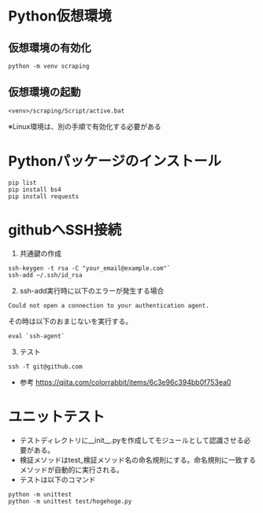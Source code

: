 # Python仮想環境

## 仮想環境の有効化
```
python -m venv scraping
```
## 仮想環境の起動
```
<venv>/scraping/Script/active.bat
```
※Linux環境は、別の手順で有効化する必要がある


# Pythonパッケージのインストール
```
pip list
pip install bs4
pip install requests
```

# githubへSSH接続
1. 共通鍵の作成
```
ssh-keygen -t rsa -C "your_email@example.com"`
ssh-add ~/.ssh/id_rsa
```

2. ssh-add実行時に以下のエラーが発生する場合
```
Could not open a connection to your authentication agent.
```
その時は以下のおまじないを実行する。
```
eval `ssh-agent`
```

3. テスト
```
ssh -T git@github.com
```

* 参考 <https://qiita.com/colorrabbit/items/6c3e96c394bb0f753ea0>


# ユニットテスト

* テストディレクトリに__init__.pyを作成してモジュールとして認識させる必要がある。
* 検証メソッドはtest_検証メソッド名の命名規則にする。命名規則に一致するメソッドが自動的に実行される。
* テストは以下のコマンド
```
python -m unittest
python -m unittest test/hogehoge.py
```